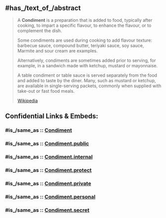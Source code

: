

## #has_/text_of_/abstract 

> A **Condiment** is a preparation that is added to food, typically after cooking, to impart a specific flavour, 
> to enhance the flavour, or to complement the dish. 
>
> Some condiments are used during cooking to add flavour texture: barbecue sauce, compound butter, 
> teriyaki sauce, soy sauce, Marmite and sour cream are examples. 
>
> Alternatively, condiments are sometimes added prior to serving, 
> for example, in a sandwich made with ketchup, mustard or mayonnaise. 
>
> A table condiment or table sauce is served separately from the food and added to taste by the diner. 
> Many, such as mustard or ketchup, are available in single-serving packets, 
> commonly when supplied with take-out or fast food meals.
>
> [Wikipedia](https://en.wikipedia.org/wiki/Condiment) 


## Confidential Links & Embeds: 

### #is_/same_as :: [Condiment](/_Standards/Economics/Home_Economics/Cooking/Food/Condiment.md) 

### #is_/same_as :: [Condiment.public](/_public/Economics/Home_Economics/Cooking/Food/Condiment.public.md) 

### #is_/same_as :: [Condiment.internal](/_internal/Economics/Home_Economics/Cooking/Food/Condiment.internal.md) 

### #is_/same_as :: [Condiment.protect](/_protect/Economics/Home_Economics/Cooking/Food/Condiment.protect.md) 

### #is_/same_as :: [Condiment.private](/_private/Economics/Home_Economics/Cooking/Food/Condiment.private.md) 

### #is_/same_as :: [Condiment.personal](/_personal/Economics/Home_Economics/Cooking/Food/Condiment.personal.md) 

### #is_/same_as :: [Condiment.secret](/_secret/Economics/Home_Economics/Cooking/Food/Condiment.secret.md)

